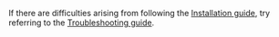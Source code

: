 <!-- 
  A set of common pitfalls with the content of this workshop. For use by both demonstrators and attendees

  Optional
 -->

 If there are difficulties arising from following the [Installation guide](https://wiki.archlinux.org/index.php/installation_guide), try referring to the [Troubleshooting guide](https://wiki.archlinux.org/index.php/General_troubleshooting).